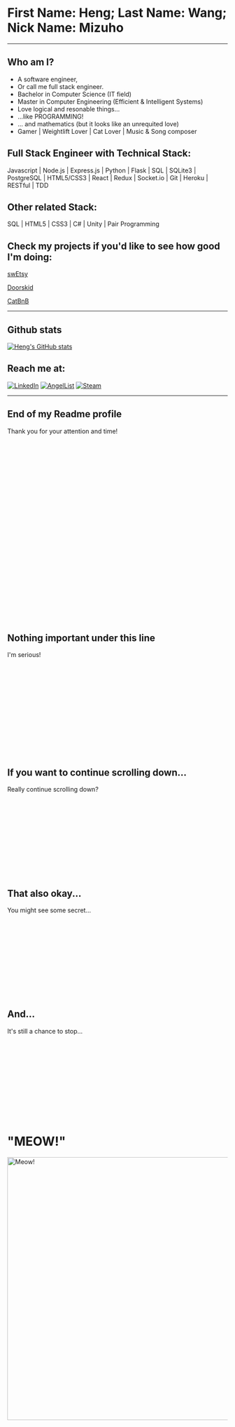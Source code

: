 # First Name: Heng; Last Name: Wang; Nick Name: Mizuho
***

## Who am I?
- A software engineer,
- Or call me full stack engineer.
- Bachelor in Computer Science (IT field)
- Master in Computer Engineering (Efficient & Intelligent Systems)
- Love logical and resonable things...
- ...like PROGRAMMING!
- ... and mathematics (but it looks like an unrequited love)
- Gamer | Weightlift Lover | Cat Lover | Music & Song composer

## Full Stack Engineer with Technical Stack:
Javascript | Node.js | Express.js | Python | Flask | SQL | SQLite3 | PostgreSQL | HTML5/CSS3 | React | Redux | Socket.io | Git | Heroku | RESTful | TDD 

## Other related Stack:
SQL | HTML5 | CSS3 | C# | Unity | Pair Programming

## Check my projects if you'd like to see how good I'm doing:
[swEtsy](https://swetsy-app.herokuapp.com/)

[Doorskid](https://heng-doorskid.herokuapp.com/)

[CatBnB](https://heng-catbnb.herokuapp.com/)


***

## Github stats

[![Heng's GitHub stats](https://github-readme-stats.vercel.app/api?username=zerotume)](https://github.com/zerotume/github-readme-stats)

## Reach me at:
[![LinkedIn](https://img.shields.io/badge/linkedin-%230077B5.svg?style=for-the-badge&logo=linkedin&logoColor=white)](https://www.linkedin.com/in/heng-wang-547525234/)
[![AngelList](https://img.shields.io/badge/AngelList-%23D4D4D4.svg?style=for-the-badge&logo=AngelList&logoColor=black)](https://angel.co/u/heng-wang-4)
[![Steam](https://img.shields.io/badge/steam-%23000000.svg?style=for-the-badge&logo=steam&logoColor=white)](https://steamcommunity.com/id/zerotume/)

***

## End of my Readme profile

Thank you for your attention and time!

<br/><br/><br/><br/><br/><br/>
<br/><br/><br/><br/><br/><br/>
<br/><br/><br/><br/><br/><br/>
<br/><br/><br/><br/><br/><br/>
## Nothing important under this line
I'm serious!

<br/><br/><br/><br/><br/><br/><br/><br/><br/><br/><br/><br/>


## If you want to continue scrolling down...
Really continue scrolling down?
<br/><br/><br/><br/><br/><br/><br/><br/><br/><br/><br/><br/>

## That also okay...
You might see some secret...
<br/><br/><br/><br/><br/><br/><br/><br/><br/><br/><br/><br/>

## And...
It's still a chance to stop...
<br/><br/><br/><br/><br/><br/><br/><br/><br/><br/><br/><br/>


# "MEOW!"
<img src="https://github.com/ZoeBijl/QueerCats/blob/main/SVG/heart/QueerCatHeart_Pride.svg" alt="Meow!" width="600"/>
